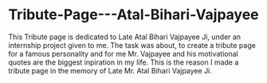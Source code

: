 # Tribute-Page---Atal-Bihari-Vajpayee
This Tribute page is dedicated to Late Atal Bihari Vajpayee Ji, under an internship project given to me.
The task was about, to create a tribute page for a famous personality and for me Mr. Vajpayee and his motivational quotes are the biggest inpiration in my life.
This is the reason I made a tribute page in the memory of Late Mr. Atal Bihari Vajpayee Ji.
